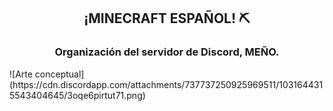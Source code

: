 <h2 align="center"> ¡MINECRAFT ESPAÑOL! ⛏️ </h2>
<h3 align="center">Organización del servidor de Discord, MEÑO.</h3>
![Arte conceptual](https://cdn.discordapp.com/attachments/737737250925969511/1031644315543404645/3oqe6pirtut71.png)
